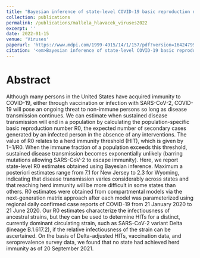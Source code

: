 ```yaml
---
title: "Bayesian inference of state-level COVID-19 basic reproduction numbers across the United States"
collection: publications
permalink: /publications/mallela_hlavacek_viruses2022
excerpt: ''
date: 2022-01-15
venue: 'Viruses'
paperurl: 'https://www.mdpi.com/1999-4915/14/1/157/pdf?version=1642479902'
citation: '<em>Bayesian inference of state-level COVID-19 basic reproduction numbers across the United States.</em> <b>Mallela, A.</b>, Neumann, J., Miller, E.F., Chen, Y., Posner, R.G., Lin, Y.T., and Hlavacek, W.S. (2022), Viruses, 14(1):157'
---
```


# Abstract 
Although many persons in the United States have acquired immunity to COVID-19, either through vaccination or infection with SARS-CoV-2, COVID-19 will pose an ongoing threat to non-immune persons so long as disease transmission continues. We can estimate when sustained disease transmission will end in a population by calculating the population-specific basic reproduction number R0, the expected number of secondary cases generated by an infected person in the absence of any interventions. The value of R0 relates to a herd immunity threshold (HIT), which is given by 1−1/R0. When the immune fraction of a population exceeds this threshold, sustained disease transmission becomes exponentially unlikely (barring mutations allowing SARS-CoV-2 to escape immunity). Here, we report state-level R0 estimates obtained using Bayesian inference. Maximum a posteriori estimates range from 7.1 for New Jersey to 2.3 for Wyoming, indicating that disease transmission varies considerably across states and that reaching herd immunity will be more difficult in some states than others. R0 estimates were obtained from compartmental models via the next-generation matrix approach after each model was parameterized using regional daily confirmed case reports of COVID-19 from 21 January 2020 to 21 June 2020. Our R0 estimates characterize the infectiousness of ancestral strains, but they can be used to determine HITs for a distinct, currently dominant circulating strain, such as SARS-CoV-2 variant Delta (lineage B.1.617.2), if the relative infectiousness of the strain can be ascertained. On the basis of Delta-adjusted HITs, vaccination data, and seroprevalence survey data, we found that no state had achieved herd immunity as of 20 September 2021.